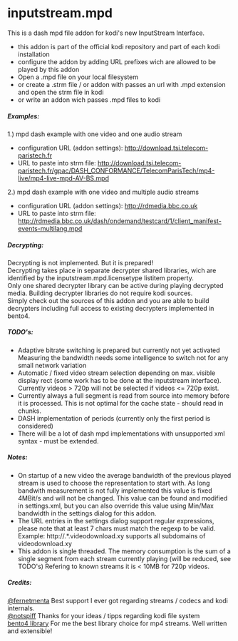 # inputstream.mpd

This is a dash mpd file addon for kodi's new InputStream Interface.

- this addon is part of the official kodi repository and part of each kodi installation
- configure the addon by adding URL prefixes wich are allowed to be played by this addon
- Open a .mpd file on your local filesystem
- or create a .strm file / or addon with passes an url with .mpd extension and open the strm file in kodi
- or write an addon wich passes .mpd files to kodi

##### Examples:
1.) mpd dash example with one video and one audio stream
- configuration URL (addon settings): http://download.tsi.telecom-paristech.fr
- URL to paste into strm file: http://download.tsi.telecom-paristech.fr/gpac/DASH_CONFORMANCE/TelecomParisTech/mp4-live/mp4-live-mpd-AV-BS.mpd

2.) mpd dash example with one video and multiple audio streams
- configuration URL (addon settings): http://rdmedia.bbc.co.uk
- URL to paste into strm file: http://rdmedia.bbc.co.uk/dash/ondemand/testcard/1/client_manifest-events-multilang.mpd

##### Decrypting:
Decrypting is not implemented. But it is prepared!  
Decrypting takes place in separate decrypter shared libraries, wich are identified by the inputstream.mpd.licensetype listitem property.  
Only one shared decrypter library can be active during playing decrypted media. Building decrypter libraries do not require kodi sources.  
Simply check out the sources of this addon and you are able to build decrypters including full access to existing decrypters implemented in bento4.

##### TODO's:
- Adaptive bitrate switching is prepared but currently not yet activated  
Measuring the bandwidth needs some intelligence to switch not for any small network variation
- Automatic / fixed video stream selection depending on max. visible display rect (some work has to be done at the inputstream interface). Currently videos > 720p will not be selected if videos <= 720p exist.
- Currently always a full segment is read from source into memory before it is processed. This is not optimal for the cache state - should read in chunks.
- DASH implementation of periods (currently only the first period is considered)
- There will be a lot of dash mpd implementations with unsupported xml syntax - must be extended. 

##### Notes:
- On startup of a new video the average bandwidth of the previous played stream is used to choose the representation to start with. As long bandwith measurement is not fully implemented this value is fixed 4MBit/s and will not be changed.  This value can be found and modified in settings.xml, but you can also override this value using Min/Max bandwidth in the settings dialog for this addon.
- The URL entries in the settings dialog support regular expressions, please note that at least 7 chars must match the regexp to be valid. Example: http://.*.videodownload.xy supports all subdomains of videodownload.xy
- This addon is single threaded. The memory consumption is the sum of a single segment from each stream currently playing (will be reduced, see TODO's) Refering to known streams it is < 10MB for 720p videos.

##### Credits:
[@fernetmenta](github.com/fernetmenta) Best support I ever got regarding streams / codecs and kodi internals.  
[@notspiff](https://github.com/notspiff) Thanks for your ideas / tipps regarding kodi file system  
[bento4 library](https://www.bento4.com/) For me the best library choice for mp4 streams. Well written and extensible!
